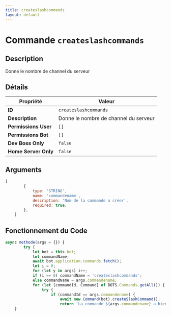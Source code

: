 ```yaml
---
title: createslashcommands
layout: default
---
```


# Commande `createslashcommands`

## Description

Donne le nombre de channel du serveur

## Détails

| Propriété | Valeur |
| --- | --- |
| **ID** | `createslashcommands` |
| **Description** | Donne le nombre de channel du serveur |
| **Permissions User** | `[]` |
| **Permissions Bot** | `[]` |
| **Dev Boss Only** | `false` |
| **Home Server Only** | `false` |

## Arguments

```javascript
[
		{
			type: 'STRING',
			name: 'commandename',
			description: 'Nom de la commande a créer',
			required: true,
		},
	]
```

## Fonctionnement du Code

```javascript
async methode(args = {}) {
		try {
			let bot = this.bot;
			let commandName;
			await bot.application.commands.fetch();
			let i = 0;
			for (let y in args) i++;
			if (i == 0) commandName = 'createslashcommands';
			else commandName = args.commandename;
			for (let [commandId, Command] of BOTS.Commands.getAll()) {
				try {
					if (commandId == args.commandename) {
						await new Command(bot).createSlashCommand();
						return `La commande ${args.commandename} a bien été créée`;
	}
```
